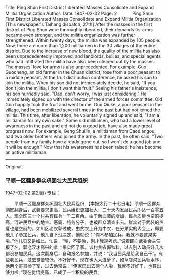 Title: Ping Shun First District Liberated Masses Consolidate and Expand Militia Organization
Author:
Date: 1947-02-02
Page: 2
　
　　Ping Shun First District Liberated Masses Consolidate and Expand Militia Organization
    [This newspaper's Taihang dispatch, 27th] After the masses in the first district of Ping Shun were thoroughly liberated, their demands for arms became even stronger, and the militia organization was further strengthened. Within twenty days, the militia was expanded by 105 people. Now, there are more than 1,200 militiamen in the 30 villages of the entire district. Due to the increase of new blood, the quality of the militia has also been unprecedentedly improved, and landlords, bullies, and special agents who had infiltrated the militia have also been cleared out by the masses. The masses' love for arms is also unprecedented. For example, Guo Guocheng, an old farmer in the Chuan district, rose from a poor peasant to a middle peasant. At the fruit distribution conference, he asked his son to join the militia. When his son did not immediately decide, he said, "If you don't join the militia, I don't want this fruit." Seeing his father's insistence, his son hurriedly said, "Dad, don't worry, I was just considering." He immediately signed up with the director of the armed forces committee. Old Guo happily took the fruit and went home. Guo Qiuke, a poor peasant in the village, had been mobilized several times in the past but had not joined the militia. This time, after liberation, he voluntarily signed up and said, "I am a militiaman for my own sake." Some old militiamen, who had a lower level of awareness in the past and did not do a good job, have also made great progress now. For example, Geng Shuilin, a militiaman from Caodiangou, had two older brothers who joined the army. In the past, he often said, "Two people from my family have already gone out, so I won't do a good job and it will be enough." Now that his awareness has been raised, he has become an active militiaman.



<hr /> 

Original: 


### 平顺一区翻身群众巩固壮大民兵组织

1947-02-02
第2版()
专栏：

　　平顺一区翻身群众巩固壮大民兵组织
    【本报太行二十七日电】平顺一区群众彻底翻身后，武装要求更高，民兵组织更加壮大，二十天内发展民兵即达一百零五人。现全区三十个村共有民兵一千二百余。由于新血液的增加，民兵质量也空前提高，混进民兵中的地主、恶霸、特务分子，也被群众清查出去。群众对于武装的热爱也是空前的。如川区老农郭过成，由贫农上升为中农，在分果实的大会上，即要他儿子参加民兵，他儿当下没决定，他就说：“你不参加民兵，我就不要这果实啦。”他儿见又是如此，忙说：“爹，不要急，刚才我是考虑。”说着即向武委会主任报了名，郭老汉才高兴的拿上果实回了家。该村贫农郭秋科，过去别人动员好几次都没参加民兵，这次翻身后，自动报名参加，并说：“我当民兵是给我自己干”。有些老民兵，过去觉悟较低，不好好干，现在也大大进步了，如草店沟民兵耿水林，他两个哥哥参了军，过去他常说：“俺家已出去两个人啦，我就不好好干，也算出够力啦。”现在觉悟提高，已成了一个积极的民兵。
